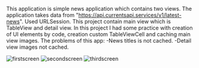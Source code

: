 This application is simple news application which contains two views. The application takes data from "https://api.currentsapi.services/v1/latest-news".
Used URLSession.
This project contain main view which is TableView and detail view.
In this project I had some practice with creation of UI elements by code, creation custom TableViewCell and caching main view images.
The problems of this app: 
-News titles is not cached.
-Detail view images not cached.

![firstscreen](https://user-images.githubusercontent.com/92806853/194726779-7bdbda2a-fe88-48a9-b450-ae54200bdce6.png)
![secondscreen](https://user-images.githubusercontent.com/92806853/194726792-2ad4a344-2fc1-4f60-a238-71d0549bfbc8.png)
![thirdscreen](https://user-images.githubusercontent.com/92806853/194726802-83ee181a-625d-40b8-843e-8aa0e23f5fff.png)
